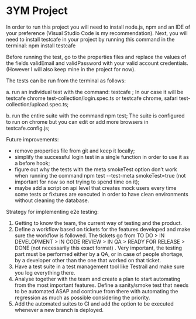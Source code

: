 # 3YM Project

In order to run this project you will need to install node.js, npm and an IDE of your preference (Visual Studio Code is my recommendation).
Next, you will need to install testcafe in your project by running this command in the terminal: npm install testcafe

Before running the test, go to the properties files and replace the values of the fields validEmail and validPassword with your valid account credentials. (However I will also keep mine in the project for now).

The tests can be run from the terminal as follows:

a. run an individual test with the command: testcafe <browser> <testFile>;
In our case it will be testcafe chrome test-collection/login.spec.ts or testcafe chrome, safari test-collection/upload.spec.ts;

b. run the entire suite with the command npm test;
The suite is configured to run on chrome but you can edit or add more browsers in testcafe.config.js;

Future improvements:
- remove properties file from git and keep it locally;
- simplify the successful login test in a single function in order to use it as a before hook;
- figure out why the tests with the meta smokeTest option don’t work when running the command npm test --test-meta smokeTest=true (not important for now so not trying to spend time on it);
- maybe add a script on api level that creates mock users every time some tests or fixtures are executed in order to have clean environments without cleaning the database.

Strategy for implementing e2e testing:
1. Getting to know the team, the current way of testing and the product.
2. Define a workflow based on tickets for the features developed and make sure the workflow is followed. The tickets go from TO DO > IN DEVELOPMENT > IN CODE REVIEW > IN QA > READY FOR RELEASE > DONE (not necessarily this exact format) . Very important, the testing part must be performed either by a QA, or in case of people shortage, by a developer other than the one that worked on that ticket.
3. Have a test suite in a test management tool like Testrail and make sure you log everything there.
4. Analyse together with the team and create a plan to start automating from the most important features. Define a sanity/smoke test that needs to be automated ASAP and continue from there with automating the regression as much as possible considering the priority.
5. Add the automated suites to CI and add the option to be executed whenever a new branch is deployed.
